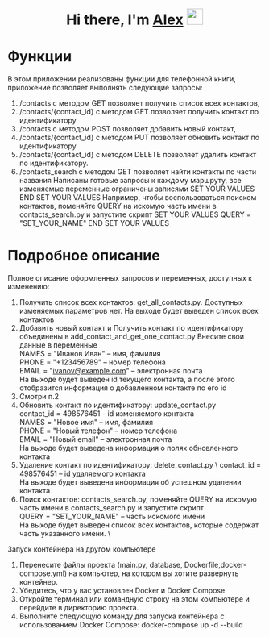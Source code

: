 <h1 align="center">Hi there, I'm <a href="Alex M" target="_blank">Alex</a> 
<img src="https://github.com/blackcater/blackcater/raw/main/images/Hi.gif" height="32"/></h1>

# Функции
В этом приложении реализованы функции для телефонной книги, приложение позволяет выполнять следующие запросы:
1.	/contacts с методом GET позволяет получить список всех контактов, 
2.	/contacts/{contact_id} с методом GET позволяет получить контакт по идентификатору
3.	/contacts с методом POST позволяет добавить новый контакт, 
4.	/contacts/{contact_id} с методом PUT позволяет обновить контакт по идентификатору 
5.	/contacts/{contact_id} с методом DELETE позволяет удалить контакт по идентификатору.
6.	/contacts_search с методом GET позволяет найти контакты по части названия
Написаны готовые запросы к каждому маршруту, все изменяемые переменные ограничены записями
SET YOUR VALUES
END SET YOUR VALUES
Например, чтобы воспользоваться поиском контактов, поменяйте QUERY на искомую часть имени в contacts_search.py и запустите скрипт
SET YOUR VALUES
QUERY = "SET_YOUR_NAME"
END SET YOUR VALUES
# Подробное описание
Полное описание оформленных запросов и переменных, доступных к изменению:
1.	Получить список всех контактов: get_all_contacts.py. Доступных изменяемых параметров нет.
На выходе будет выведен список всех контактов
2.	Добавить новый контакт и Получить контакт по идентификатору объединены в add_contact_and_get_one_contact.py 
Внесите свои данные в переменные\
NAMES = "Иванов Иван" – имя, фамилия \
PHONE = "+123456789" – номер телефона \
EMAIL = "ivanov@example.com" – электронная почта \
На выходе будет выведен id текущего контакта, а после этого отобразится информация о добавленном контакте по его id
3.	Смотри п.2
4.	Обновить контакт по идентификатору: update_contact.py \
contact_id = 498576451 – id изменяемого контакта \
NAMES = "Новое имя" – имя, фамилия \
PHONE = "Новый телефон" – номер телефона \
EMAIL = "Новый email" – электронная почта \
На выходе будет выведена информация о полях обновленного контакта
5.	Удаление контакт по идентификатору: delete_contact.py \ 
contact_id = 498576451 – id удаляемого контакта \
На выходе будет выведена информация об успешном удалении контакта
6.	Поиск контактов: contacts_search.py, поменяйте QUERY на искомую часть имени в contacts_search.py и запустите скрипт \
QUERY = "SET_YOUR_NAME" – часть искомого имени \
На выходе будет выведен список всех контактов, которые содержат часть указанного имени. \

Запуск контейнера на другом компьютере
1.	Перенесите файлы проекта (main.py, database, Dockerfile,docker-compose.yml) на компьютер, на котором вы хотите развернуть контейнер.
2.	Убедитесь, что у вас установлен Docker и Docker Compose
3.	Откройте терминал или командную строку на этом компьютере и перейдите в директорию проекта.
4.	Выполните следующую команду для запуска контейнера с использованием Docker Compose:
docker-compose up -d --build

